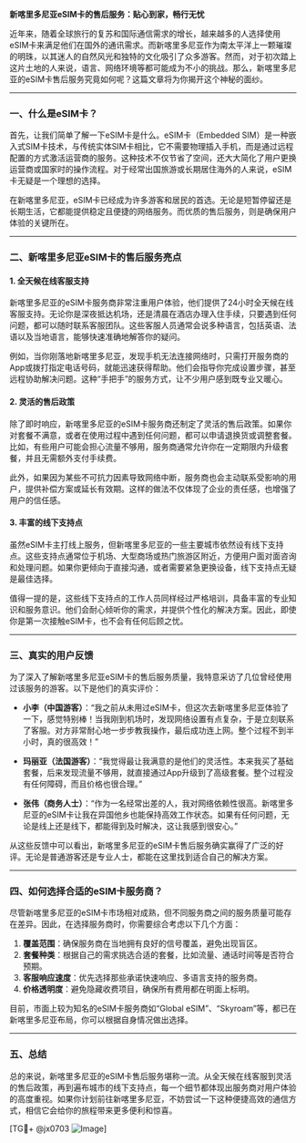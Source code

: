 **新喀里多尼亚eSIM卡的售后服务：贴心到家，畅行无忧**

近年来，随着全球旅行的复苏和国际通信需求的增长，越来越多的人选择使用eSIM卡来满足他们在国外的通讯需求。而新喀里多尼亚作为南太平洋上一颗璀璨的明珠，以其迷人的自然风光和独特的文化吸引了众多游客。然而，对于初次踏上这片土地的人来说，语言、网络环境等都可能成为不小的挑战。那么，新喀里多尼亚的eSIM卡售后服务究竟如何呢？这篇文章将为你揭开这个神秘的面纱。

---

### 一、什么是eSIM卡？

首先，让我们简单了解一下eSIM卡是什么。eSIM卡（Embedded SIM）是一种嵌入式SIM卡技术，与传统实体SIM卡相比，它不需要物理插入手机，而是通过远程配置的方式激活运营商的服务。这种技术不仅节省了空间，还大大简化了用户更换运营商或国家时的操作流程。对于经常出国旅游或长期居住海外的人来说，eSIM卡无疑是一个理想的选择。

在新喀里多尼亚，eSIM卡已经成为许多游客和居民的首选。无论是短暂停留还是长期生活，它都能提供稳定且便捷的网络服务。而优质的售后服务，则是确保用户体验的关键所在。

---

### 二、新喀里多尼亚eSIM卡的售后服务亮点

#### 1. **全天候在线客服支持**
新喀里多尼亚的eSIM卡服务商非常注重用户体验，他们提供了24小时全天候在线客服支持。无论你是深夜抵达机场，还是清晨在酒店办理入住手续，只要遇到任何问题，都可以随时联系客服团队。这些客服人员通常会说多种语言，包括英语、法语以及当地语言，能够快速准确地解答你的疑问。

例如，当你刚落地新喀里多尼亚，发现手机无法连接网络时，只需打开服务商的App或拨打指定电话号码，就能迅速获得帮助。他们会指导你完成设置步骤，甚至远程协助解决问题。这种“手把手”的服务方式，让不少用户感到既专业又暖心。

#### 2. **灵活的售后政策**
除了即时响应，新喀里多尼亚的eSIM卡服务商还制定了灵活的售后政策。如果你对套餐不满意，或者在使用过程中遇到任何问题，都可以申请退换货或调整套餐。比如，有些用户可能会担心流量不够用，服务商通常允许你在一定期限内升级套餐，并且无需额外支付手续费。

此外，如果因为某些不可抗力因素导致网络中断，服务商也会主动联系受影响的用户，提供补偿方案或延长有效期。这样的做法不仅体现了企业的责任感，也增强了用户的信任感。

#### 3. **丰富的线下支持点**
虽然eSIM卡主打线上服务，但新喀里多尼亚的一些主要城市依然设有线下支持点。这些支持点通常位于机场、大型商场或热门旅游区附近，方便用户面对面咨询和处理问题。如果你更倾向于直接沟通，或者需要紧急更换设备，线下支持点无疑是最佳选择。

值得一提的是，这些线下支持点的工作人员同样经过严格培训，具备丰富的专业知识和服务意识。他们会耐心倾听你的需求，并提供个性化的解决方案。因此，即使你是第一次接触eSIM卡，也不会有任何后顾之忧。

---

### 三、真实的用户反馈

为了深入了解新喀里多尼亚eSIM卡的售后服务质量，我特意采访了几位曾经使用过该服务的游客。以下是他们的真实评价：

- **小李（中国游客）**：“我之前从未用过eSIM卡，但这次去新喀里多尼亚体验了一下，感觉特别棒！当我刚到机场时，发现网络设置有点复杂，于是立刻联系了客服。对方非常耐心地一步步教我操作，最后成功连上网。整个过程不到半小时，真的很高效！”
  
- **玛丽亚（法国游客）**：“我觉得最让我满意的是他们的灵活性。本来我买了基础套餐，后来发现流量不够用，就直接通过App升级到了高级套餐。整个过程没有任何障碍，而且价格也很合理。”

- **张伟（商务人士）**：“作为一名经常出差的人，我对网络依赖性很高。新喀里多尼亚的eSIM卡让我在异国他乡也能保持高效工作状态。如果有任何问题，无论是线上还是线下，都能得到及时解决，这让我感到很安心。”

从这些反馈中可以看出，新喀里多尼亚的eSIM卡售后服务确实赢得了广泛的好评。无论是普通游客还是专业人士，都能在这里找到适合自己的解决方案。

---

### 四、如何选择合适的eSIM卡服务商？

尽管新喀里多尼亚的eSIM卡市场相对成熟，但不同服务商之间的服务质量可能存在差异。因此，在选择服务商时，你需要综合考虑以下几个方面：

1. **覆盖范围**：确保服务商在当地拥有良好的信号覆盖，避免出现盲区。
2. **套餐种类**：根据自己的需求挑选合适的套餐，比如流量、通话时间等是否符合预期。
3. **客服响应速度**：优先选择那些承诺快速响应、多语言支持的服务商。
4. **价格透明度**：避免隐藏收费项目，确保所有费用都在明面上标明。

目前，市面上较为知名的eSIM卡服务商如“Global eSIM”、“Skyroam”等，都已在新喀里多尼亚布局，你可以根据自身情况做出选择。

---

### 五、总结

总的来说，新喀里多尼亚的eSIM卡售后服务堪称一流。从全天候在线客服到灵活的售后政策，再到遍布城市的线下支持点，每一个细节都体现出服务商对用户体验的高度重视。如果你计划前往新喀里多尼亚，不妨尝试一下这种便捷高效的通信方式，相信它会给你的旅程带来更多便利和惊喜。

[TG💪+ @jx0703 ![Image](https://github.com/user-attachments/assets/dbca1d08-cadb-493c-b0ec-ad6f7a83f270)]